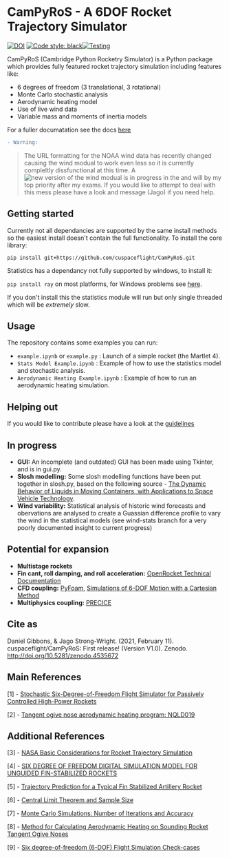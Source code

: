 # CamPyRoS - A 6DOF Rocket Trajectory Simulator
[![DOI](https://zenodo.org/badge/308847422.svg)](https://zenodo.org/badge/latestdoi/308847422) [![Code style: black](https://img.shields.io/badge/code%20style-black-000000.svg)](https://github.com/psf/black)[![Testing](https://github.com/cuspaceflight/CamPyRoS/actions/workflows/testcase.yml/badge.svg)](https://github.com/cuspaceflight/CamPyRoS/actions/workflows/testcase.yml)

CamPyRoS (Cambridge Python Rocketry Simulator) is a Python package which provides fully featured rocket trajectory simulation including features like:
- 6 degrees of freedom (3 translational, 3 rotational)
- Monte Carlo stochastic analysis
- Aerodynamic heating model
- Use of live wind data
- Variable mass and moments of inertia models

For a fuller documatation see the docs [here](https://campyros.readthedocs.io/)

```diff
- Warning:
```
> The URL formatting for the NOAA wind data has recently changed causing the wind modual to work even less so it is currently compleltly dissfunctional at this time.
A ![new version of the wind modual is in progress](https://github.com/CUspaceflight/Campyros/tree/new-wind) in the and will by my top priority after my exams. If you would like to attempt to deal with this mess please have a look and message (Jago) if you need help.


## Getting started
Currently not all dependancies are supported by the same install methods so the easiest install doesn't contain the full functionality. To install the core library:

`pip install git+https://github.com/cuspaceflight/CamPyRoS.git`  

Statistics has a dependancy not fully supported by windows, to install it:

`pip install ray` on most platforms, for Windows problems see [here](https://docs.ray.io/en/master/installation.html).

If you don't install this the statistics module will run but only single threaded which will be *extremely* slow.

## Usage

The repository contains some examples you can run:
- `example.ipynb` or `example.py` : Launch of a simple rocket (the Martlet 4).
- `Stats Model Example.ipynb` : Example of how to use the statistics model and stochastic analysis.
- `Aerodynamic Heating Example.ipynb` : Example of how to run an aerodynamic heating simulation.

## Helping out
If you would like to contribute please have a look at the [guidelines](CONTRIBUTING.md)


## In progress
- **GUI:** An incomplete (and outdated) GUI has been made using Tkinter, and is in gui.py.
- **Slosh modelling:** Some slosh modelling functions have been put together in slosh.py, based on the following source - [The Dynamic Behavior of Liquids in Moving Containers, with Applications to Space Vehicle Technology](https://ntrs.nasa.gov/citations/19670006555).
- **Wind variability:** Statistical analysis of historic wind forecasts and obervations are analysed to create a Guassian difference profile to vary the wind in the statistical models (see wind-stats branch for a very poorly documented insight to current progress)


## Potential for expansion
- **Multistage rockets**
- **Fin cant, roll damping, and roll acceleration:** [OpenRocket Technical Documentation](http://openrocket.info/documentation.html)
- **CFD coupling:** [PyFoam](https://openfoamwiki.net/index.php/Contrib/PyFoam), [Simulations of 6-DOF Motion
with a Cartesian Method](https://pdfs.semanticscholar.org/ace3/5a61803390b0e0b70f6ca34492ad20a03e03.pdf)
- **Multiphysics coupling:** [PRECICE](https://www.precice.org/)

## Cite as
Daniel Gibbons, & Jago Strong-Wright. (2021, February 11). cuspaceflight/CamPyRoS: First release! (Version V1.0). Zenodo. http://doi.org/10.5281/zenodo.4535672

## Main References

[1] - [Stochastic Six-Degree-of-Freedom Flight Simulator for Passively Controlled High-Power Rockets](https://ascelibrary.org/doi/10.1061/%28ASCE%29AS.1943-5525.0000051)

[2] - [Tangent ogive nose aerodynamic heating program: NQLD019](https://ntrs.nasa.gov/citations/19730063810)


## Additional References
[3] - [NASA Basic Considerations for Rocket Trajectory Simulation](https://apps.dtic.mil/sti/pdfs/AD0642855.pdf)

[4] - [SIX DEGREE OF FREEDOM DIGITAL SIMULATION MODEL FOR UNGUIDED FIN-STABILIZED ROCKETS](https://apps.dtic.mil/dtic/tr/fulltext/u2/452106.pdf)

[5] - [Trajectory Prediction for a Typical Fin Stabilized Artillery Rocket](https://journals.ekb.eg/article_23742_f19c1da1a61e78c1f5bb7ce58a7b30dd.pdf)

[6] - [Central Limit Theorem and Sample Size](https://www.umass.edu/remp/Papers/Smith&Wells_NERA06.pdf)

[7] - [Monte Carlo Simulations: Number of Iterations and Accuracy](https://apps.dtic.mil/dtic/tr/fulltext/u2/a621501.pdf)

[8] - [Method for Calculating Aerodynamic Heating on Sounding Rocket Tangent Ogive Noses](https://arc.aiaa.org/doi/abs/10.2514/3.62081)

[9] - [Six degree-of-freedom (6-DOF) Flight Simulation Check-cases](https://nescacademy.nasa.gov/flightsim/)




